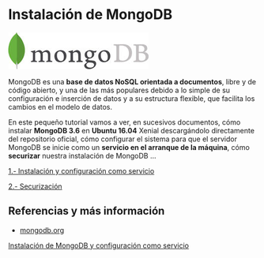 # Instalación de MongoDB
![mongodbLogo](images/mongodb-logo.jpg)

MongoDB es una **base de datos NoSQL orientada a documentos**, libre y de código abierto, y una de las más populares debido a lo simple de su configuración e inserción de datos y a su estructura flexible, que facilita los cambios en el modelo de datos. 

En este pequeño tutorial vamos a ver, en sucesivos documentos, cómo instalar **MongoDB 3.6** en **Ubuntu 16.04** Xenial descargándolo directamente del repositorio oficial, cómo configurar el sistema para que el servidor MongoDB se inicie como un **servicio en el arranque de la máquina**, cómo **securizar** nuestra instalación de MongoDB ...

[1.- Instalación y configuración como servicio](README_Install.md)

[2.- Securización](README_Security.md)

## Referencias y más información
- [mongodb.org](https://www.mongodb.com/)

<right>[Instalación de MongoDB y configuración como servicio](README_Install.md)</right>
